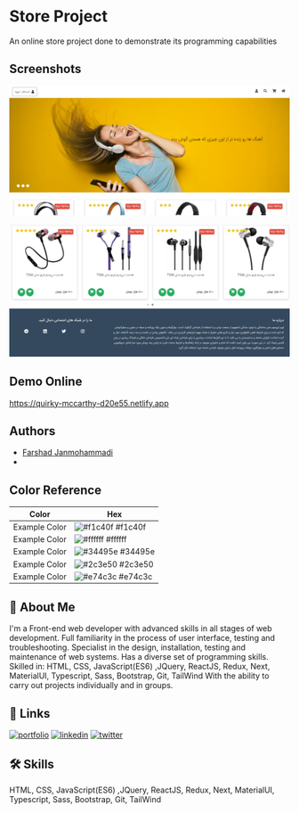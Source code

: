 
# Store Project

An online store project done to demonstrate its programming capabilities


## Screenshots

![App Screenshot1](https://github.com/FarshadJanmohammadi/images/blob/main/store1.jpg?raw=true)



![App Screenshot1](https://github.com/FarshadJanmohammadi/images/blob/main/store3.jpg?raw=true)


## Demo Online


https://quirky-mccarthy-d20e55.netlify.app

## Authors

- [Farshad Janmohammadi](https://www.FarshadJanmohammadi.ir)
- 

## Color Reference

| Color             | Hex                                                                |
| ----------------- | ------------------------------------------------------------------ |
| Example Color | ![#f1c40f](https://via.placeholder.com/10/f1c40f?text=+) #f1c40f |
| Example Color | ![#ffffff](https://via.placeholder.com/10/ffffff?text=+) #ffffff |
| Example Color | ![#34495e](https://via.placeholder.com/10/34495ea?text=+) #34495e |
| Example Color | ![#2c3e50](https://via.placeholder.com/10/2c3e50?text=+) #2c3e50 |
| Example Color | ![#e74c3c](https://via.placeholder.com/10/e74c3c?text=+) #e74c3c |





## 🚀 About Me
I'm a Front-end web developer with advanced skills in all stages of web development. Full familiarity in the process of user interface, testing and troubleshooting. Specialist in the design, installation, testing and maintenance of web systems. Has a diverse set of programming skills. Skilled in:
HTML, CSS, JavaScript(ES6) ,JQuery, ReactJS, Redux, Next, MaterialUI, Typescript, Sass, Bootstrap, Git, TailWind
With the ability to carry out projects individually and in groups.


## 🔗 Links
[![portfolio](https://img.shields.io/badge/my_portfolio-000?style=for-the-badge&logo=ko-fi&logoColor=white)](https://github.com/farshadjanmohammadi)
[![linkedin](https://img.shields.io/badge/linkedin-0A66C2?style=for-the-badge&logo=linkedin&logoColor=white)](https://www.linkedin.com/in/farshadjanmohammadi)
[![twitter](https://img.shields.io/badge/twitter-1DA1F2?style=for-the-badge&logo=twitter&logoColor=white)](https://twitter.com/farshadjanm1)


## 🛠 Skills

HTML, CSS, JavaScript(ES6) ,JQuery, ReactJS, Redux, Next, MaterialUI, Typescript, Sass, Bootstrap, Git, TailWind


